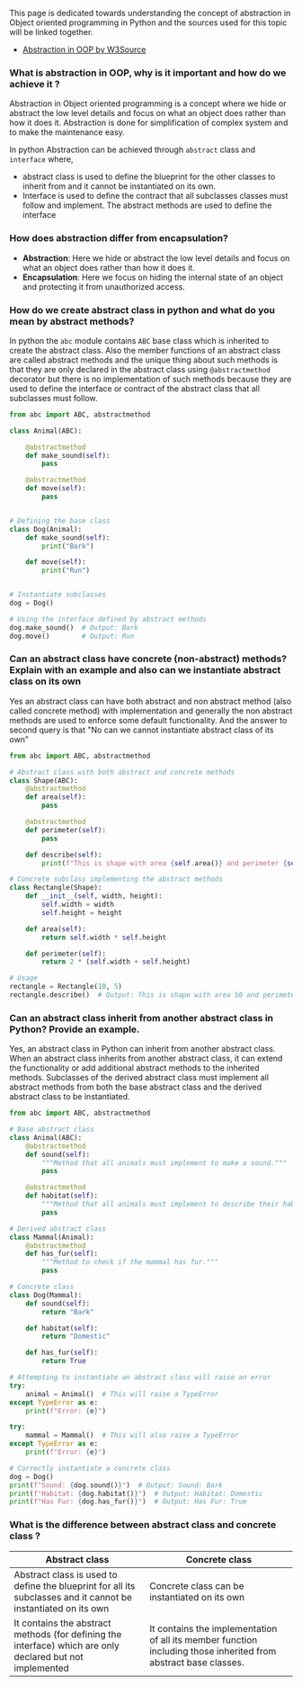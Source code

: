 This page is dedicated towards understanding the concept of abstraction in Object oriented programming in Python and the sources used for this topic will be linked together.

- [Abstraction in OOP by W3Source](https://www.w3resource.com/python-interview/what-is-abstraction-in-oop-python.php)


### What is abstraction in OOP, why is it important and how do we achieve it ?

Abstraction in Object oriented programming is a concept where we hide or abstract the low level details and focus on what an object does rather than how it does it. Abstraction is done for simplification of complex system and to make the maintenance easy.

In python Abstraction can be achieved through `abstract` class and `interface` where,

- abstract class is used to define the blueprint for the other classes to inherit from and it cannot be instantiated on its own.
- Interface is used to define the contract that all subclasses classes must follow and implement. The abstract methods are used to define the interface

### How does abstraction differ from encapsulation?

- **Abstraction**: Here we hide or abstract the low level details and focus on what an object does rather than how it does it.
- **Encapsulation**: Here we focus on hiding the internal state of an object and protecting it from unauthorized access.

### How do we create abstract class in python and what do you mean by abstract methods? 

In python the `abc` module contains `ABC` base class which is inherited to create the abstract class. Also the member functions of an abstract class are called abstract methods and the unique thing about such methods is that they are only declared in the abstract class using `@abstractmethod` decorator but there is no implementation of such methods because they are used to define the interface or contract of the abstract class that all subclasses must follow.

```python
from abc import ABC, abstractmethod

class Animal(ABC):

    @abstractmethod
    def make_sound(self):
        pass

    @abstractmethod
    def move(self):
        pass


# Defining the base class
class Dog(Animal):
    def make_sound(self):
        print("Bark")

    def move(self):
        print("Run")


# Instantiate subclasses
dog = Dog()

# Using the interface defined by abstract methods
dog.make_sound()  # Output: Bark
dog.move()        # Output: Run
```


### Can an abstract class have concrete (non-abstract) methods? Explain with an example and also can we instantiate abstract class on its own

Yes an abstract class can have both abstract and non abstract method (also called concrete method) with implementation and generally the non abstract methods are used to enforce some default functionality. And the answer to second query is that "No can we cannot instantiate abstract class of its own"

```python
from abc import ABC, abstractmethod

# Abstract class with both abstract and concrete methods
class Shape(ABC):
    @abstractmethod
    def area(self):
        pass

    @abstractmethod
    def perimeter(self):
        pass

    def describe(self):
        print(f"This is shape with area {self.area()} and perimeter {self.perimeter()}.")

# Concrete subclass implementing the abstract methods
class Rectangle(Shape):
    def __init__(self, width, height):
        self.width = width
        self.height = height

    def area(self):
        return self.width * self.height

    def perimeter(self):
        return 2 * (self.width + self.height)

# Usage
rectangle = Rectangle(10, 5)
rectangle.describe()  # Output: This is shape with area 50 and perimeter 30.
```


### Can an abstract class inherit from another abstract class in Python? Provide an example.

Yes, an abstract class in Python can inherit from another abstract class. When an abstract class inherits from another abstract class, it can extend the functionality or add additional abstract methods to the inherited methods. Subclasses of the derived abstract class must implement all abstract methods from both the base abstract class and the derived abstract class to be instantiated.

```python
from abc import ABC, abstractmethod

# Base abstract class
class Animal(ABC):
    @abstractmethod
    def sound(self):
        """Method that all animals must implement to make a sound."""
        pass

    @abstractmethod
    def habitat(self):
        """Method that all animals must implement to describe their habitat."""
        pass

# Derived abstract class
class Mammal(Animal):
    @abstractmethod
    def has_fur(self):
        """Method to check if the mammal has fur."""
        pass

# Concrete class
class Dog(Mammal):
    def sound(self):
        return "Bark"

    def habitat(self):
        return "Domestic"

    def has_fur(self):
        return True

# Attempting to instantiate an abstract class will raise an error
try:
    animal = Animal()  # This will raise a TypeError
except TypeError as e:
    print(f"Error: {e}")

try:
    mammal = Mammal()  # This will also raise a TypeError
except TypeError as e:
    print(f"Error: {e}")

# Correctly instantiate a concrete class
dog = Dog()
print(f"Sound: {dog.sound()}")  # Output: Sound: Bark
print(f"Habitat: {dog.habitat()}")  # Output: Habitat: Domestic
print(f"Has Fur: {dog.has_fur()}")  # Output: Has Fur: True

```


### What is the difference between abstract class and concrete class ? 

| Abstract class                                                                                                 | Concrete class                                                                                                  |
| -------------------------------------------------------------------------------------------------------------- | --------------------------------------------------------------------------------------------------------------- |
| Abstract class is used to define the blueprint for all its subclasses and it cannot be instantiated on its own | Concrete class can be instantiated on its own                                                                   |
| It contains the abstract methods (for defining the interface) which are only declared but not implemented      | It contains the implementation of all its member function including those inherited from abstract base classes. |


